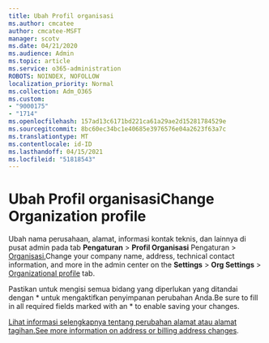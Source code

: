 ```yaml
---
title: Ubah Profil organisasi
ms.author: cmcatee
author: cmcatee-MSFT
manager: scotv
ms.date: 04/21/2020
ms.audience: Admin
ms.topic: article
ms.service: o365-administration
ROBOTS: NOINDEX, NOFOLLOW
localization_priority: Normal
ms.collection: Adm_O365
ms.custom:
- "9000175"
- "1714"
ms.openlocfilehash: 157ad13c6171bd221ca61a29ae2d15281784529e
ms.sourcegitcommit: 8bc60ec34bc1e40685e3976576e04a2623f63a7c
ms.translationtype: MT
ms.contentlocale: id-ID
ms.lasthandoff: 04/15/2021
ms.locfileid: "51818543"
---
```

# <a name="change-organization-profile"></a><span data-ttu-id="bf851-102">Ubah Profil organisasi</span><span class="sxs-lookup"><span data-stu-id="bf851-102">Change Organization profile</span></span>

<span data-ttu-id="bf851-103">Ubah nama perusahaan, alamat, informasi kontak teknis, dan lainnya di pusat admin pada tab **Pengaturan**  >  **Profil Organisasi** Pengaturan  >  [Organisasi.](https://admin.microsoft.com/AdminPortal/Home#/Settings/OrganizationProfile/:/Settings/L1/OrganizationInformation)</span><span class="sxs-lookup"><span data-stu-id="bf851-103">Change your company name, address, technical contact information, and more in the admin center on the **Settings** > **Org Settings** > [Organizational profile](https://admin.microsoft.com/AdminPortal/Home#/Settings/OrganizationProfile/:/Settings/L1/OrganizationInformation) tab.</span></span>

<span data-ttu-id="bf851-104">Pastikan untuk mengisi semua bidang yang diperlukan yang ditandai dengan \* untuk mengaktifkan penyimpanan perubahan Anda.</span><span class="sxs-lookup"><span data-stu-id="bf851-104">Be sure to fill in all required fields marked with an \* to enable saving your changes.</span></span>

<span data-ttu-id="bf851-105">[Lihat informasi selengkapnya tentang perubahan alamat atau alamat tagihan.](https://docs.microsoft.com/microsoft-365/admin/manage/change-address-contact-and-more)</span><span class="sxs-lookup"><span data-stu-id="bf851-105">[See more information on address or billing address changes](https://docs.microsoft.com/microsoft-365/admin/manage/change-address-contact-and-more).</span></span>
